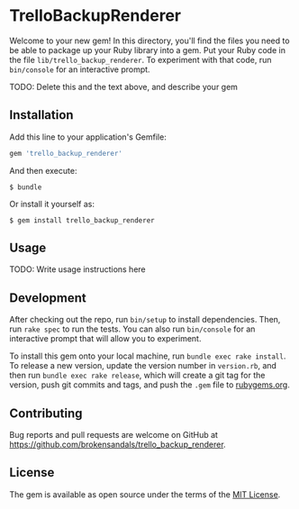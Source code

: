 # TrelloBackupRenderer

Welcome to your new gem! In this directory, you'll find the files you need to be able to package up your Ruby library into a gem. Put your Ruby code in the file `lib/trello_backup_renderer`. To experiment with that code, run `bin/console` for an interactive prompt.

TODO: Delete this and the text above, and describe your gem

## Installation

Add this line to your application's Gemfile:

```ruby
gem 'trello_backup_renderer'
```

And then execute:

    $ bundle

Or install it yourself as:

    $ gem install trello_backup_renderer

## Usage

TODO: Write usage instructions here

## Development

After checking out the repo, run `bin/setup` to install dependencies. Then, run `rake spec` to run the tests. You can also run `bin/console` for an interactive prompt that will allow you to experiment.

To install this gem onto your local machine, run `bundle exec rake install`. To release a new version, update the version number in `version.rb`, and then run `bundle exec rake release`, which will create a git tag for the version, push git commits and tags, and push the `.gem` file to [rubygems.org](https://rubygems.org).

## Contributing

Bug reports and pull requests are welcome on GitHub at https://github.com/brokensandals/trello_backup_renderer.

## License

The gem is available as open source under the terms of the [MIT License](https://opensource.org/licenses/MIT).
